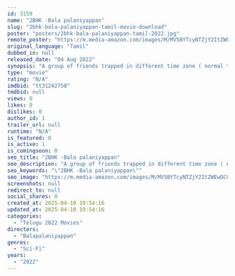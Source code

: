 ```yaml
---
id: 3159
name: "2BHK -Bala palaniyappan"
slug: "2bhk-bala-palaniyappan-tamil-movie-download"
poster: "posters/2bhk-bala-palaniyappan-tamil-2022.jpg"
remote_poster: "https://m.media-amazon.com/images/M/MV5BYTcyNTZjY2ItZWEwOC00ZDBiLWEwNzItMmZiYjk4NmRmMDIyXkEyXkFqcGdeQXVyMTc3MjYwODMy._V1_SX300.jpg"
original_language: "Tamil"
dubbed_in: null
released_date: "04 Aug 2022"
synopsis: "A group of friends trapped in different time zone ( normal time 1sec equal to 1hour on trapped time) that place somebody killing their friends, finally they are all escape or not?"
type: "movie"
rating: "N/A"
imdbid: "tt31242758"
tmdbid: null
views: 0
likes: 0
dislikes: 0
author_id: 1
trailer_url: null
runtime: "N/A"
is_featured: 0
is_active: 1
is_comingsoon: 0
seo_title: "2BHK -Bala palaniyappan"
seo_description: "A group of friends trapped in different time zone ( normal time 1sec equal to 1hour on trapped time) that place somebody killing their friends, finally they are all escape or not?"
seo_keywords: "\"2BHK -Bala palaniyappan\""
seo_image: "https://m.media-amazon.com/images/M/MV5BYTcyNTZjY2ItZWEwOC00ZDBiLWEwNzItMmZiYjk4NmRmMDIyXkEyXkFqcGdeQXVyMTc3MjYwODMy._V1_SX300.jpg"
screenshots: null
redirect_to: null
social_shares: 0
created_at: 2025-04-10 19:54:16
updated_at: 2025-04-10 19:54:16
categories:
  - "Telugu 2022 Movies"
directors:
  - "Balapalaniyappan"
genres:
  - "Sci-Fi"
years:
  - "2022"
---
```

